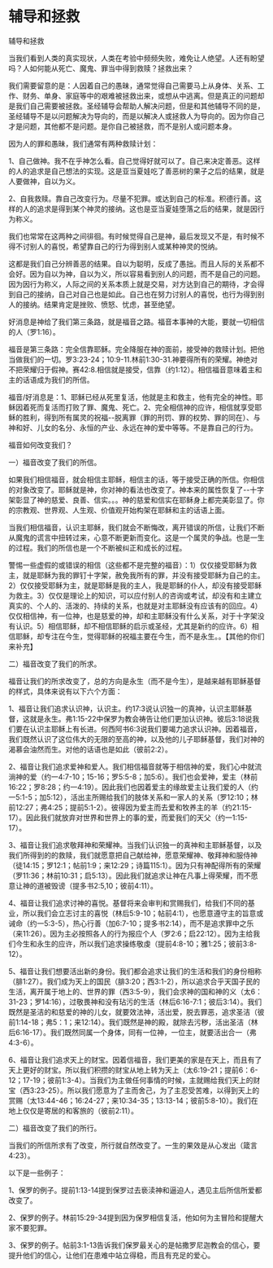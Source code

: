 # 辅导和拯救



<p>辅导和拯救</p>

<p>当我们看到人类的真实现状，人类在考验中频频失败，难免让人绝望。人还有盼望吗？人如何能从死亡、魔鬼、罪当中得到救赎？拯救出来？</p>

<p>我们需要留意的是：人因着自己的愚昧，通常觉得自己需要马上从身体、关系、工作、财务、单身、家庭等中的艰难被拯救出来，或想从中逃离。但是真正的问题却是我们自己需要被拯救。圣经辅导会帮助人解决问题，但是和其他辅导不同的是，圣经辅导不是以问题解决为导向的，而是以解决人或拯救人为导向的。因为你自己才是问题，其他都不是问题。是你自己被拯救，而不是别人或问题本身。</p>

<p>因为人的罪和愚昧，我们通常有两种救赎计划：</p>

<p>1、自己做神。我不在乎神怎么看。自己觉得好就可以了。自己来决定善恶。这样的人的追求是自己想法的实现。这是亚当夏娃吃了善恶树的果子之后的结果，就是人要做神，自以为义。</p>

<p>2、自我救赎。靠自己改变行为。尽量不犯罪。或达到自己的标准。积德行善。这样的人的追求是得到某个神灵的接纳。这也是亚当夏娃堕落之后的结果，就是因行为称义。</p>

<p>我们也常常在这两种之间徘徊。有时候觉得自己是神，最后发现又不是，有时候不得不讨别人的喜悦，希望靠自己的行为得到别人或某种神灵的悦纳。</p>

<p>这都是我们自己分辨善恶的结果。自以为聪明，反成了愚拙。而且人际的关系都不会好。因为自以为神，自以为义，所以容易看到别人的问题，而不是自己的问题。因为因行为称义，人际之间的关系本质上就是交易，对方达到自己的期待，才会得到自己的接纳，自己对自己也是如此。自己也在努力讨别人的喜悦，也行为得到别人的接纳。结果肯定是挫败、愤怒、忧虑，甚至绝望。</p>

<p>好消息是神给了我们第三条路，就是福音之路。福音本事神的大能，要就一切相信的人（罗1:16）。</p>

<p>福音是第三条路：完全信靠耶稣。完全降服在神的面前，接受神的救赎计划。把他当做我们的一切。罗3:23-24；10:9-11.林前1:30-31.神要得所有的荣耀。神绝对不把荣耀归于假神。赛42:8.相信就是接受，信靠（约1:12）。相信福音意味着主和主的话语成为我们的所信。</p>

<p>福音/好消息是：1、耶稣已经从死里复活，他就是主和救主，他有完全的神性。耶稣因着死而复活而打败了罪、魔鬼、死亡。2、完全相信神的应许，相信就享受耶稣的胜利，得到所有属灵的祝福--脱离罪（罪的刑罚、罪的权势、罪的同在）、与神和好、儿女的名分、永恒的产业、永远在神的爱中等等。不是靠自己的行为。</p>

<p>福音如何改变我们？</p>

<p>一）福音改变了我们的所信。</p>

<p>如果我们相信福音，就会相信主耶稣，相信主的话，等于接受正确的所信。你相信的对象改变了。耶稣就是神，你对神的看法也改变了。神本来的属性恢复了--十字架彰显了神的慈爱、良善、信实。。。神的慈爱和信实在耶稣身上都完美彰显了。你的宗教观、世界观、人生观、价值观开始构架在耶稣和主的话语上面。</p>

<p>当我们相信福音，认识主耶稣，我们就会不断悔改，离开错误的所信，让我们不断从魔鬼的谎言中扭转过来，心意不断更新而变化。这是一个属灵的争战。也是一生的过程。我们的所信也是一个不断被纠正和成长的过程。</p>

<p>警惕一些虚假的或错误的相信（这些都不是完整的福音）：1）仅仅接受耶稣为救主，就是耶稣为我的罪钉十字架，赦免我所有的罪，并没有接受耶稣为自己的主。2）仅仅接受耶稣为主，就是耶稣是我的主人，我是耶稣的仆人，却没有接受耶稣为救主。3）仅仅是理论上的知识，可以应付别人的咨询或考试，却没有和主建立真实的、个人的、活泼的、持续的关系，也就是对主耶稣没有应该有的回应。4）仅仅相信神，有一位神，也是慈爱的神，却和主耶稣没有什么关系，对于十字架没有认识。5）相信耶稣，却不相信耶稣的启示或圣经，尤其是新约的应许。6）相信耶稣，却专注在今生，觉得耶稣的祝福主要在今生，而不是永生。。【其他的你们来补充】</p>

<p>二）福音改变了我们的所求。</p>

<p>福音让我们的所求改变了，总的方向是永生（而不是今生），是越来越有耶稣基督的样式，具体来说有以下六个方面：</p>

<p>1、福音让我们追求认识神，认识主。约17:3说认识独一的真神，认识主耶稣基督，这就是永生。弗1:15-22中保罗为教会祷告让他们更加认识神。彼后3:18说我们要在认识主耶稣上有长进。何西阿书6:3说我们要竭力追求认识神。因着福音，我们既然认识了这位伟大的无限的至高的神，以及他的儿子耶稣基督，我们对神的渴慕会油然而生。对他的话语也是如此（彼前2:2）。</p>

<p>2、福音让我们追求爱神和爱人。我们相信福音就等于相信神的爱，我们心中就流淌神的爱（约一4:7-10；15-16；罗5:5-8；加5:6）。我们也会爱神，爱主（林前16:22；罗8:28；约一4:19）。因此我们也因着爱主的缘故爱主让我们爱的人（约一5:1-5；加5:12），活出主所赐给我们的肢体关系和一家人的关系（罗12:10；林前12:27；弗4:25；提前5:1-2）。彼得因为爱主而去爱和牧养主的羊（约21:15-17）。因此我们就放弃对世界和世界上的事的爱，而爱我们的天父（约一1:15-17）。</p>

<p>3、福音让我们追求敬拜神和荣耀神。当我们认识独一的真神和主耶稣基督，以及我们所得到的的救赎，我们就愿意把自己献给神，愿意荣耀神、敬拜神和服侍神（徒14:15；罗12:1；帖前1:9；来12:29；诗篇115:1）。因为只有神配得所有的荣耀（罗11:36；林前10:31；启5:13）。因此我们就追求让神在凡事上得荣耀，而不愿意让神的道被毁谤（提多书2:5,10；彼前4:11）。</p>

<p>4、福音让我们追求讨神的喜悦。基督将来会审判和赏赐我们，给我们不同的基业，所以我们会立志讨主的喜悦（林后5:9-10；帖前4:1），也愿意遵守主的旨意或诫命（约一5:3-5），热心行善（加6:7-10；提多书2:14），而不是追求罪中之乐（来11:26）。因为主必按照各人的行为报应个人（罗2:6；启22:12）。因为主给我们今生和永生的应许，所以我们追求操练敬虔（提前4:8-10；雅1:25；彼前3:8-12）。</p>

<p>5、福音让我们想要活出新的身份。我们都会追求让我们的生活和我们的身份相称（腓1:27）。我们成为天上的国民（腓3:20；西3:1-2），所以追求合乎天国子民的生活，离开属于地上的、世界的罪（西3:5-9），我们会求神的国和神的义（太6：31-23；罗14:16），过敬畏神和没有玷污的生活（林后6:16-7:1；彼后3:14）。我们既然是圣洁的和慈爱的神的儿女，就要效法神，活出爱，脱去罪恶，追求圣洁（彼前1:14-18；弗5：1；来12:14）。我们既然是神的殿，就除去污秽，活出圣洁（林后6:16-17）。我们既然同属一个身体，同有一位神，一位主，就要活出合一（弗4:3-6）。</p>

<p>6、福音让我们追求天上的财宝。因着信福音，我们更美的家是在天上，而且有了天上更好的财宝。所以我们积攒的财宝从地上转为天上（太6:19-21；提前6：6-12；17-19；彼前1:3-4）。当我们为主做任何事情的时候，主就赐给我们天上的财宝（西3:23-25）。所以我们愿意为了主而舍己，为了主忍受苦难，以得到天上的赏赐（太13:44-46；16:24-27；来10:34-35；13:13-14；彼前5:8-10）。我们在地上仅仅是寄居的和客旅的（彼前2:11）。</p>

<p>二）福音改变了我们的所行。</p>

<p>当我们的所信所求有了改变，所行就自然改变了。一生的果效是从心发出（箴言4:23）。&nbsp;</p>

<p>以下是一些例子：</p>

<p>1、保罗的例子。提前1:13-14提到保罗过去亵渎神和逼迫人，遇见主后所信所爱都改变了。</p>

<p>2、保罗的例子。林前15:29-34提到因为保罗相信复活，他如何为主冒险和提醒大家不要犯罪。</p>

<p>3、保罗的例子。帖前3:1-13告诉我们保罗最关心的是帖撒罗尼迦教会的信心，要提升他们的信心，让他们在患难中站立得稳，而且有充足的爱心。</p>